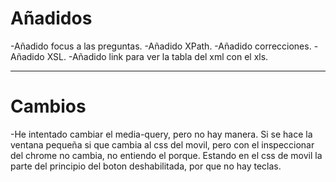 # Añadidos
-Añadido focus a las preguntas.
-Añadido XPath.
-Añadido correcciones.
-Añadido XSL.
-Añadido link para ver la tabla del xml con el xls.

--------------------------------------------------------------

# Cambios
-He intentado cambiar el media-query, pero no hay manera. Si se hace la ventana pequeña si que cambia al css del movil, pero 
con el inspeccionar del chrome no cambia, no entiendo el porque. Estando en el css de movil la parte del principio del boton 
deshabilitada, por que no hay teclas. 
